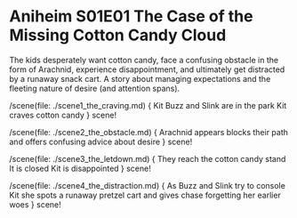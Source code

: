 # Aniheim S01E01 The Case of the Missing Cotton Candy Cloud

The kids desperately want cotton candy, face a confusing obstacle in the form of Arachnid, experience disappointment, and ultimately get distracted by a runaway snack cart. A story about managing expectations and the fleeting nature of desire (and attention spans).

/scene(file: ./scene1_the_craving.md) {
    Kit Buzz and Slink are in the park Kit craves cotton candy
} scene!

/scene(file: ./scene2_the_obstacle.md) {
    Arachnid appears blocks their path and offers confusing advice about desire
} scene!

/scene(file: ./scene3_the_letdown.md) {
    They reach the cotton candy stand It is closed Kit is disappointed
} scene!

/scene(file: ./scene4_the_distraction.md) {
    As Buzz and Slink try to console Kit she spots a runaway pretzel cart and gives chase forgetting her earlier woes
} scene!
